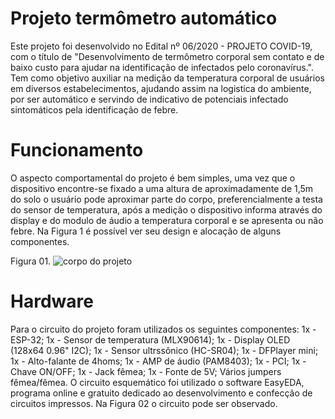 # Projeto termômetro automático
Este projeto foi desenvolvido no Edital nº 06/2020 - PROJETO COVID-19, com o título de "Desenvolvimento de termômetro corporal sem contato e de baixo custo para ajudar na identificação de infectados pelo coronavírus.". Tem como objetivo auxiliar na medição da temperatura corporal de usuários em diversos estabelecimentos, ajudando assim na logistica do ambiente, por ser automático e servindo de indicativo de potenciais infectado sintomáticos pela identificação de febre.

# Funcionamento
O aspecto comportamental do projeto é bem simples, uma vez que o dispositivo encontre-se fixado a uma altura de aproximadamente de 1,5m do solo o usuário pode aproximar parte do corpo, preferencialmente a testa do sensor de temperatura, após a medição o dispositivo informa através do display e do modulo de áudio a temperatura corporal e se apresenta ou não febre. Na Figura 1 é possível ver seu design e alocação de alguns componentes.

Figura 01.
![corpo do projeto](https://user-images.githubusercontent.com/75312838/103484934-466d3d80-4dd1-11eb-8f72-037d712954b0.PNG)

# Hardware
Para o circuito do projeto foram utilizados os seguintes componentes:
1x - ESP-32;
1x - Sensor de temperatura (MLX90614);
1x - Display OLED (128x64 0.96" I2C);
1x - Sensor ultrssônico (HC-SR04);
1x - DFPlayer mini;
1x - Alto-falante de 4homs;
1x - AMP de áudio (PAM8403);
1x - PCI;
1x - Chave ON/OFF;
1x - Jack fêmea;
1x - Fonte de 5V;
Vários jumpers fêmea/fêmea.
O circuito esquemático foi utilizado o software EasyEDA, programa online e gratuito dedicado ao desenvolvimento e confecção de circuitos impressos. Na Figura 02 o circuito pode ser observado. 
